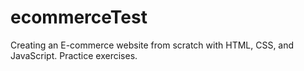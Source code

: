 # ecommerceTest
Creating an E-commerce website from scratch with HTML, CSS, and JavaScript. Practice exercises.
